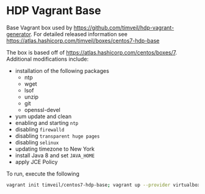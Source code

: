 # HDP Vagrant Base

Base Vagrant box used by https://github.com/timveil/hdp-vagrant-generator.  For detailed released information see https://atlas.hashicorp.com/timveil/boxes/centos7-hdp-base

The box is based off of https://atlas.hashicorp.com/centos/boxes/7.  Additional modifications include:

* installation of the following packages
  * ntp
  * wget
  * lsof
  * unzip
  * git
  * openssl-devel
* yum update and clean
* enabling and starting `ntp`
* disabling `firewalld`
* disabling `transparent huge pages`
* disabling `selinux`
* updating timezone to New York
* install Java 8 and set `JAVA_HOME`
* apply JCE Policy

To run, execute the following

```bash
vagrant init timveil/centos7-hdp-base; vagrant up --provider virtualbox
```




